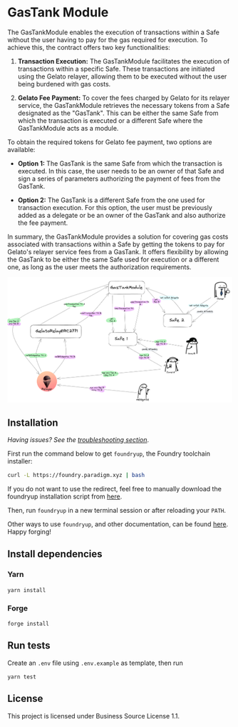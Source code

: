 # GasTank Module

The GasTankModule enables the execution of transactions within a Safe without the user having to pay for the gas required for execution. To achieve this, the contract offers two key functionalities:

1. **Transaction Execution:** The GasTankModule facilitates the execution of transactions within a specific Safe. These transactions are initiated using the Gelato relayer, allowing them to be executed without the user being burdened with gas costs.

2. **Gelato Fee Payment:** To cover the fees charged by Gelato for its relayer service, the GasTankModule retrieves the necessary tokens from a Safe designated as the "GasTank". This can be either the same Safe from which the transaction is executed or a different Safe where the GasTankModule acts as a module.

To obtain the required tokens for Gelato fee payment, two options are available:

- **Option 1:** The GasTank is the same Safe from which the transaction is executed. In this case, the user needs to be an owner of that Safe and sign a series of parameters authorizing the payment of fees from the GasTank.

- **Option 2:** The GasTank is a different Safe from the one used for transaction execution. For this option, the user must be previously added as a delegate or be an owner of the GasTank and also authorize the fee payment.

In summary, the GasTankModule provides a solution for covering gas costs associated with transactions within a Safe by getting the tokens to pay for Gelato's relayer service fees from a GasTank. It offers flexibility by allowing the GasTank to be either the same Safe used for execution or a different one, as long as the user meets the authorization requirements.

![diagram](./docs/GasTank.png)

## Installation

_Having issues? See the [troubleshooting section](https://github.com/foundry-rs/foundry/blob/master/README.md#troubleshooting-installation)_.

First run the command below to get `foundryup`, the Foundry toolchain installer:

```sh
curl -L https://foundry.paradigm.xyz | bash
```

If you do not want to use the redirect, feel free to manually download the
foundryup installation script from
[here](https://raw.githubusercontent.com/foundry-rs/foundry/master/foundryup/foundryup).

Then, run `foundryup` in a new terminal session or after reloading your `PATH`.

Other ways to use `foundryup`, and other documentation, can be found [here](https://github.com/foundry-rs/foundry/tree/master/foundryup). Happy forging!

## Install dependencies

### Yarn

```
yarn install
```

### Forge

```
forge install
```

## Run tests

Create an `.env` file using `.env.example` as template, then run

```
yarn test
```

## License

This project is licensed under Business Source License 1.1.
